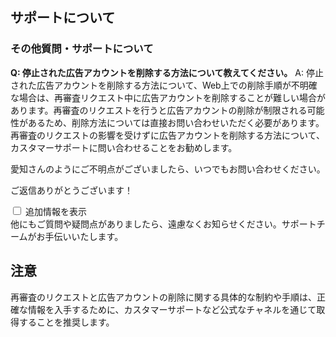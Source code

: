 ## サポートについて
### その他質問・サポートについて

**Q: 停止された広告アカウントを削除する方法について教えてください。**
A: 停止された広告アカウントを削除する方法について、Web上での削除手順が不明確な場合は、再審査リクエスト中に広告アカウントを削除することが難しい場合があります。再審査のリクエストを行うと広告アカウントの削除が制限される可能性があるため、削除方法については直接お問い合わせいただく必要があります。再審査のリクエストの影響を受けずに広告アカウントを削除する方法について、カスタマーサポートに問い合わせることをお勧めします。 

愛知さんのようにご不明点がございましたら、いつでもお問い合わせください。

ご返信ありがとうございます！

<div class="toggle-container">
  <input type="checkbox" class="toggle" id="toggle-1">
  <label for="toggle-1" class="toggle-label">追加情報を表示</label>
  <div class="toggle-content">
    他にもご質問や疑問点がありましたら、遠慮なくお知らせください。サポートチームがお手伝いいたします。
  </div>
</div>
  
## 注意
再審査のリクエストと広告アカウントの削除に関する具体的な制約や手順は、正確な情報を入手するために、カスタマーサポートなど公式なチャネルを通じて取得することを推奨します。
